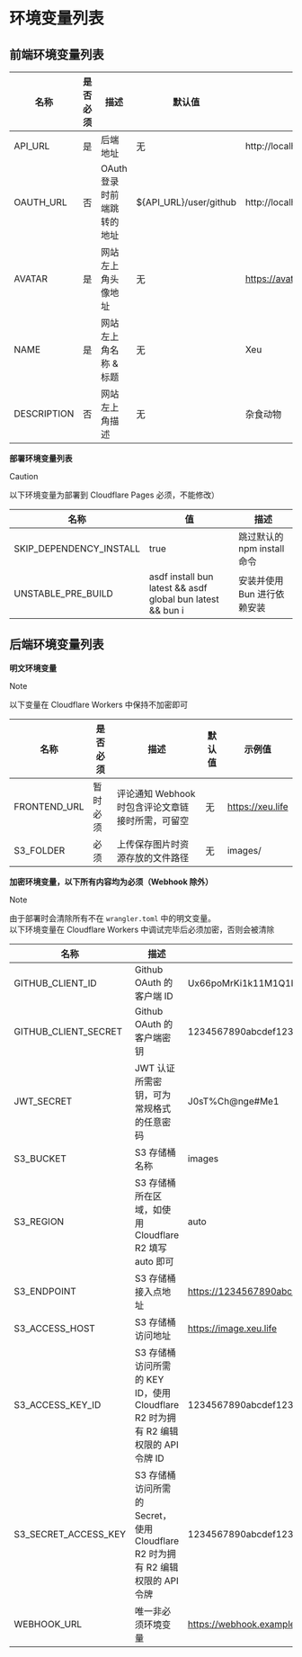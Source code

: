 # 环境变量列表

## 前端环境变量列表

| 名称 | 是否必须 | 描述 | 默认值| 示例值 |
|--------|--------|------|------|------|
| API_URL | 是 | 后端地址 | 无|http://localhost:3001|
| OAUTH_URL | 否 | OAuth 登录时前端跳转的地址 | ${API_URL}/user/github | http://localhost:3001/user/github|
| AVATAR | 是 | 网站左上角头像地址 | 无 | https://avatars.githubusercontent.com/u/36541432|
|NAME|是|网站左上角名称 & 标题|无| Xeu |
|DESCRIPTION|否|网站左上角描述|无|杂食动物|

**部署环境变量列表**
>[!CAUTION]
以下环境变量为部署到 Cloudflare Pages 必须，不能修改）

|名称|值|描述|
|---|---|---|
|SKIP_DEPENDENCY_INSTALL|true|跳过默认的 npm install 命令|
|UNSTABLE_PRE_BUILD|asdf install bun latest && asdf global bun latest && bun i|安装并使用 Bun 进行依赖安装|


## 后端环境变量列表

**明文环境变量**
>[!NOTE]
以下变量在 Cloudflare Workers 中保持不加密即可

| 名称 | 是否必须 | 描述 | 默认值| 示例值|
|--------|--------|------|------|------|
|FRONTEND_URL| 暂时必须 | 评论通知 Webhook 时包含评论文章链接时所需，可留空|无|https://xeu.life|
|S3_FOLDER|必须|上传保存图片时资源存放的文件路径|无|images/|

**加密环境变量，以下所有内容均为必须（Webhook 除外）**
>[!NOTE]
由于部署时会清除所有不在 `wrangler.toml` 中的明文变量。\
以下环境变量在 Cloudflare Workers 中调试完毕后必须加密，否则会被清除

| 名称 | 描述 |  示例值|
|--------|------|------|
|GITHUB_CLIENT_ID| Github OAuth 的客户端 ID |Ux66poMrKi1k11M1Q1b2|
|GITHUB_CLIENT_SECRET|Github OAuth 的客户端密钥 |1234567890abcdef1234567890abcdef12345678|
|JWT_SECRET| JWT 认证所需密钥，可为常规格式的任意密码|J0sT%Ch@nge#Me1|
|S3_BUCKET|S3 存储桶名称 | images |
|S3_REGION| S3 存储桶所在区域，如使用 Cloudflare R2 填写 auto 即可| auto |
|S3_ENDPOINT|S3 存储桶接入点地址|https://1234567890abcdef1234567890abcd.r2.cloudflarestorage.com|
|S3_ACCESS_HOST|S3 存储桶访问地址| https://image.xeu.life |
|S3_ACCESS_KEY_ID| S3 存储桶访问所需的 KEY ID，使用 Cloudflare R2 时为拥有 R2 编辑权限的 API 令牌 ID|1234567890abcdef1234567890abcd|
|S3_SECRET_ACCESS_KEY|S3 存储桶访问所需的 Secret，使用 Cloudflare R2 时为拥有 R2 编辑权限的 API 令牌|1234567890abcdef1234567890abcdef1234567890abcdef1234567890abcdef|
|WEBHOOK_URL|唯一非必须环境变量|https://webhook.example.com/webhook|